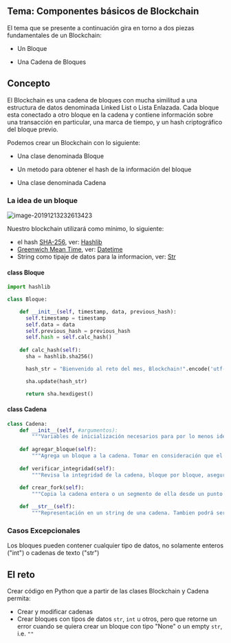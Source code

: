 ## Tema: Componentes básicos de Blockchain

El tema que se presente a continuación gira en torno a dos piezas fundamentales de un Blockchain:

* Un Bloque

* Una Cadena de Bloques

## Concepto

El Blockchain es una cadena de bloques con mucha similitud a una estructura de datos denominada Linked List o Lista Enlazada. Cada bloque esta conectado a otro bloque en la cadena y contiene información sobre una transacción en particular, una marca de tiempo, y un hash criptográfico del bloque previo.

Podemos crear un Blockchain con lo siguiente:

* Una clase denominada Bloque

* Un metodo para obtener el hash de la información del bloque

* Una clase denominada Cadena


### La idea de un bloque

![image-20191213232613423](/home/adriaanbd/.config/Typora/typora-user-images/image-20191213232613423.png)

Nuestro blockchain utilizará como mínimo, lo siguiente:

* el hash [SHA-256](https://en.wikipedia.org/wiki/SHA-2), ver: [Hashlib](https://docs.python.org/3.5/library/hashlib.html?highlight=hashlib%20sha256)
* [Greenwich Mean Time](https://en.wikipedia.org/wiki/Greenwich_Mean_Time), ver: [Datetime](https://docs.python.org/3.5/library/datetime.html)
* String como tipaje de datos para la informacion, ver: [Str](https://docs.python.org/3.5/library/stdtypes.html#text-sequence-type-str)

#### class Bloque

```python
import hashlib

class Bloque:

    def __init__(self, timestamp, data, previous_hash):
      self.timestamp = timestamp
      self.data = data
      self.previous_hash = previous_hash
      self.hash = self.calc_hash()
    
    def calc_hash(self):
      sha = hashlib.sha256()

      hash_str = "Bienvenido al reto del mes, Blockchain!".encode('utf-8')

      sha.update(hash_str)

      return sha.hexdigest()
```


#### class Cadena

```python
class Cadena:
	def __init__(self, #argumentos):
        """Variables de inicialización necesarios para por lo menos identificar el primer bloque y/o el último bloque. Otras variables también podrán ser agregadas"""
        
    def agregar_bloque(self):
        """Agrega un bloque a la cadena. Tomar en consideración que el primer bloque es especial porque no tiene previous_hash. Retorna True si la operación es exitosa, False de lo contrario. Considerar retornar con Error si se trata de algun caso especial"""
        
    def verificar_integridad(self):
        """Revisa la integridad de la cadena, bloque por bloque, asegurandose previous_hash sea igual al hash del bloque previo. Retorna False si la verificación no es exitosa, True de lo contrario"""
        
    def crear_fork(self):
    	"""Copia la cadena entera o un segmento de ella desde un punto en adelante. Retorna una Cadena. [OPCIONAL]"""

    def __str__(self):
    	"""Representación en un string de una cadena. Tambien podrá ser utilizando def __repr__(self) si prefiere [OPCIONAL]"""
```


### Casos Excepcionales

Los bloques pueden contener cualquier tipo de datos, no solamente enteros ("int") o cadenas de texto ("str")

## El reto

Crear código en Python que a partir de las clases Blockchain y Cadena permita:

* Crear y modificar cadenas
* Crear bloques con tipos de datos `str`, `int` u otros, pero que retorne un error cuando se quiera crear un bloque con tipo "None" o un empty `str`, i.e. `""`
